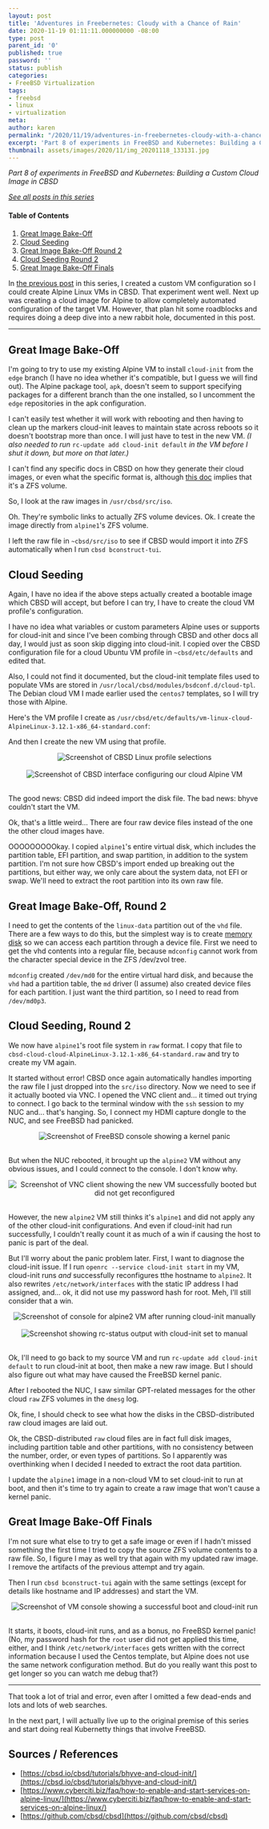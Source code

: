 ```yaml
---
layout: post
title: 'Adventures in Freebernetes: Cloudy with a Chance of Rain'
date: 2020-11-19 01:11:11.000000000 -08:00
type: post
parent_id: '0'
published: true
password: ''
status: publish
categories:
- FreeBSD Virtualization
tags:
- freebsd
- linux
- virtualization
meta:
author: karen
permalink: "/2020/11/19/adventures-in-freebernetes-cloudy-with-a-chance-of-rain/"
excerpt: 'Part 8 of experiments in FreeBSD and Kubernetes: Building a Custom Cloud Image in CBSD'
thumbnail: assets/images/2020/11/img_20201118_133131.jpg
---
```


_Part 8 of experiments in FreeBSD and Kubernetes: Building a Custom Cloud Image in CBSD_

[_See all posts in this series_](/freebsd-virtualization-series/)

#### Table of Contents

1. [Great Image Bake-Off](#great-image-bake-off)
2. [Cloud Seeding](#cloud-seeding)
3. [Great Image Bake-Off Round 2](#great-image-bake-off-round-2)
4. [Cloud Seeding Round 2](#cloud-seeding-round-2)
5. [Great Image Bake-Off Finals](#great-image-bake-off-finals)

In [the previous post](/2020/11/17/adventures-in-freebernetes-bespoke-vms-in-cbsd/) in this series, I created a custom VM configuration so I could create Alpine Linux VMs in CBSD. That experiment went well. Next up was creating a cloud image for Alpine to allow completely automated configuration of the target VM. However, that plan hit some roadblocks and requires doing a deep dive into a new rabbit hole, documented in this post.

* * *

## Great Image Bake-Off

I'm going to try to use my existing Alpine VM to install `cloud-init` from the `edge` branch (I have no idea whether it's compatible, but I guess we will find out). The Alpine package tool, `apk`, doesn't seem to support specifying packages for a different branch than the one installed, so I uncomment the `edge` repositories in the apk configuration.

<script src="https://gist.github.com/kbruner/dc5876eb198af5024cc5f3675876b7e6.js"></script>

I can't easily test whether it will work with rebooting and then having to clean up the markers cloud-init leaves to maintain state across reboots so it doesn't bootstrap more than once. I will just have to test in the new VM. _(I also needed to run_ `rc-update add cloud-init default` _in the VM before I shut it down, but more on that later.)_

I can't find any specific docs in CBSD on how they generate their cloud images, or even what the specific format is, although [this doc](https://cbsd.io/cbsd/tutorials/bhyve-and-cloud-init/) implies that it's a ZFS volume.

So, I look at the raw images in `/usr/cbsd/src/iso`.

<script src="https://gist.github.com/kbruner/3f18ff679322fc0e3cccd99acab379b3.js"></script>

Oh. They're symbolic links to actually ZFS volume devices. Ok. I create the image directly from `alpine1`'s ZFS volume.

<script src="https://gist.github.com/kbruner/2d8942d93c34ec260e66348ae3e95629.js"></script>

I left the raw file in `~cbsd/src/iso` to see if CBSD would import it into ZFS automatically when I run `cbsd bconstruct-tui`.

## Cloud Seeding

Again, I have no idea if the above steps actually created a bootable image which CBSD will accept, but before I can try, I have to create the cloud VM profile's configuration.

I have no idea what variables or custom parameters Alpine uses or supports for cloud-init and since I've been combing through CBSD and other docs all day, I would just as soon skip digging into cloud-init. I copied over the CBSD configuration file for a cloud Ubuntu VM profile in `~cbsd/etc/defaults` and edited that.

Also, I could not find it documented, but the cloud-init template files used to populate VMs are stored in `/usr/local/cbsd/modules/bsdconf.d/cloud-tpl`. The Debian cloud VM I made earlier used the `centos7` templates, so I will try those with Alpine.

Here's the VM profile I create as `/usr/cbsd/etc/defaults/vm-linux-cloud-AlpineLinux-3.12.1-x86_64-standard.conf`:

<script src="https://gist.github.com/kbruner/3bff605091fff6a959fe12c04ac92124.js"></script>

And then I create the new VM using that profile.

<div align="center">
<img
src="/assets/images/2020/11/screenshot-2020-11-17-at-18.57.11-01.jpeg"
alt="Screenshot of CBSD Linux profile selections">
</div>
<br>


<div align="center">
<img
src="/assets/images/2020/11/screenshot-2020-11-17-at-19.07.12-01.jpeg"
alt="Screenshot of CBSD interface configuring our cloud Alpine VM">
</div>
<br>


<script src="https://gist.github.com/kbruner/4f46ca9b748f5ff4537cf3d33680d9c8.js"></script>

The good news: CBSD did indeed import the disk file. The bad news: bhyve couldn't start the VM.

<script src="https://gist.github.com/kbruner/d7f2c2e82f79f4088c8d54957048707f.js"></script>

Ok, that's a little weird... There are four raw device files instead of the one the other cloud images have.

<script src="https://gist.github.com/kbruner/ef9982566d81489531f85b450e9f361f.js"></script>

OOOOOOOOOkay. I copied `alpine1`'s entire virtual disk, which includes the partition table, EFI partition, and swap partition, in addition to the system partition. I'm not sure how CBSD's import ended up breaking out the partitions, but either way, we only care about the system data, not EFI or swap. We'll need to extract the root partition into its own raw file.

## Great Image Bake-Off, Round 2

I need to get the contents of the `linux-data` partition out of the `vhd` file. There are a few ways to do this, but the simplest way is to create [memory disk](https://www.freebsd.org/cgi/man.cgi?query=md&sektion=4) so we can access each partition through a device file. First we need to get the vhd contents into a regular file, because `mdconfig` cannot work from the character special device in the ZFS /dev/zvol tree.

<script src="https://gist.github.com/kbruner/06c130d58c044e9b482defff35b76040.js"></script>

`mdconfig` created `/dev/md0` for the entire virtual hard disk, and because the `vhd` had a partition table, the `md` driver (I assume) also created device files for each partition. I just want the third partition, so I need to read from `/dev/md0p3`.

<script src="https://gist.github.com/kbruner/6e50aa648e9bb925c7153fe8a8784d25.js"></script>

## Cloud Seeding, Round 2

We now have `alpine1`'s root file system in `raw` format. I copy that file to `cbsd-cloud-cloud-AlpineLinux-3.12.1-x86_64-standard.raw` and try to create my VM again.

<script src="https://gist.github.com/kbruner/9c9539be853df0e7a0eeabc531bf4350.js"></script>

It started without error! CBSD once again automatically handles importing the raw file I just dropped into the `src/iso` directory. Now we need to see if it actually booted via VNC. I opened the VNC client and... it timed out trying to connect. I go back to the terminal window with the `ssh` session to my NUC and... that's hanging. So, I connect my HDMI capture dongle to the NUC, and see FreeBSD had panicked.

<div align="center">
<img
src="/assets/images/2020/11/img_20201118_133131.jpg"
alt="Screenshot of FreeBSD console showing a kernel panic">
</div>
<br>


But when the NUC rebooted, it brought up the `alpine2` VM without any obvious issues, and I could connect to the console. I don't know why.

<script src="https://gist.github.com/kbruner/da35fd9111f666857622f3bc55626600.js"></script>

<div align="center">
<img
src="/assets/images/2020/11/screenshot-2020-11-18-at-14.21.55.png"
alt="Screenshot of VNC client showing the new VM successfully booted but did not get reconfigured">
</div>
<br>


However, the new `alpine2` VM still thinks it's `alpine1` and did not apply any of the other cloud-init configurations. And even if cloud-init had run successfully, I couldn't really count it as much of a win if causing the host to panic is part of the deal.

But I'll worry about the panic problem later. First, I want to diagnose the cloud-init issue. If I run `openrc --service cloud-init start` in my VM, cloud-init runs _and_ successfully reconfigures tthe hostname to `alpine2`. It also rewrites `/etc/network/interfaces` with the static IP address I had assigned, and... ok, it did not use my password hash for root. Meh, I'll still consider that a win.

<div align="center">
<img
src="/assets/images/2020/11/screenshot-2020-11-18-at-15.10.25.png"
alt="Screenshot of console for alpine2 VM after running cloud-init manually">
</div>
<br>


<div align="center">
<img
src="/assets/images/2020/11/screenshot-2020-11-18-at-15.17.10.png"
alt="Screenshot showing rc-status output with cloud-init set to manual">
</div>
<br>


Ok, I'll need to go back to my source VM and run `rc-update add cloud-init default` to run cloud-init at boot, then make a new raw image. But I should also figure out what may have caused the FreeBSD kernel panic.

After I rebooted the NUC, I saw similar GPT-related messages for the other cloud `raw` ZFS volumes in the `dmesg` log.

<script src="https://gist.github.com/kbruner/dc39775895bb098be44adb1bf8664ce8.js"></script>

Ok, fine, I should check to see what how the disks in the CBSD-distributed raw cloud images are laid out.

<script src="https://gist.github.com/kbruner/64217ca01d1fd7b0ae5b1bfe396cba4d.js"></script>

Ok, the CBSD-distributed `raw` cloud files are in fact full disk images, including partition table and other partitions, with no consistency between the number, order, or even types of partitions. So I apparently was overthinking when I decided I needed to extract the root data partition.

I update the `alpine1` image in a non-cloud VM to set cloud-init to run at boot, and then it's time to try again to create a raw image that won't cause a kernel panic.

## Great Image Bake-Off Finals

I'm not sure what else to try to get a safe image or even if I hadn't missed something the first time I tried to copy the source ZFS volume contents to a raw file. So, I figure I may as well try that again with my updated raw image. I remove the artifacts of the previous attempt and try again.

<script src="https://gist.github.com/kbruner/235d067ea6241cb0d7d746210d18e439.js"></script>

Then I run `cbsd bconstruct-tui` again with the same settings (except for details like hostname and IP addresses) and start the VM.

<script src="https://gist.github.com/kbruner/297266d5ef7c639eae306f4429fa8ff1.js"></script>

<div align="center">
<img
src="/assets/images/2020/11/screenshot-2020-11-18-at-16.35.42.png"
alt="Screenshot of VM console showing a successful boot and cloud-init run">
</div>
<br>


It starts, it boots, cloud-init runs, and as a bonus, no FreeBSD kernel panic! (No, my password hash for the `root` user did not get applied this time, either, and I think `/etc/network/interfaces` gets written with the correct information because I used the Centos template, but Alpine does not use the same network configuration method. But do you really want this post to get longer so you can watch me debug that?)

* * *

That took a lot of trial and error, even after I omitted a few dead-ends and lots and lots of web searches.

In the next part, I will actually live up to the original premise of this series and start doing real Kubernetty things that involve FreeBSD.

## Sources / References

* [https://cbsd.io/cbsd/tutorials/bhyve-and-cloud-init/](https://cbsd.io/cbsd/tutorials/bhyve-and-cloud-init/)
* [https://www.cyberciti.biz/faq/how-to-enable-and-start-services-on-alpine-linux/](https://www.cyberciti.biz/faq/how-to-enable-and-start-services-on-alpine-linux/)
* [https://github.com/cbsd/cbsd](https://github.com/cbsd/cbsd)


